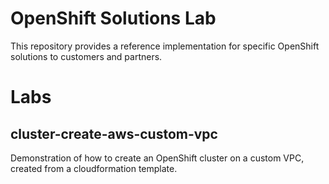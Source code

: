 # OpenShift Solutions Lab

This repository provides a reference implementation for specific OpenShift solutions to customers and partners. 

# Labs

## cluster-create-aws-custom-vpc

Demonstration of how to create an OpenShift cluster on a custom VPC, created from a cloudformation template.